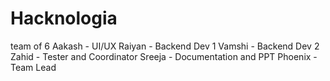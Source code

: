 # Hacknologia
team of 6
Aakash - UI/UX
Raiyan - Backend Dev 1
Vamshi - Backend Dev 2
Zahid - Tester and Coordinator
Sreeja - Documentation and PPT
Phoenix - Team Lead
